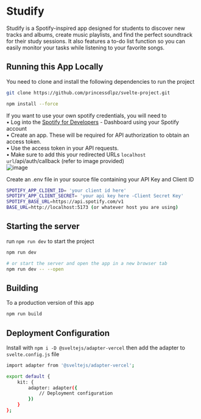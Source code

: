 # Studify

Studify is a Spotify-inspired app designed for students to discover new tracks and albums, create music playlists, and find the perfect soundtrack for their study sessions.
It also features a to-do list function so you can easily monitor your tasks while listening to your favorite songs.

## Running this App Locally
You need to clone and install the following dependencies to run the project

```bash
git clone https://github.com/princessdlpz/svelte-project.git

npm install --force
```
If you want to use your own spotify credentials, you will need to <br>
• Log into the [Spotify for Developers](https://developer.spotify.com/) - Dashboard using your Spotify account <br>
• Create an app. These will be required for API authorization to obtain an access token. <br>
• Use the access token in your API requests. <br>
• Make sure to add this your redirected URLs  `localhost url`/api/auth/callback (refer to image provided)<br>
![image](https://github.com/princessdlpz/svelte-studify-project/assets/132227818/f5fa58ed-f24d-45ac-bd79-b00a2378ea17)

Create an .env file in your source file containing your API Key and Client ID 
```bash
SPOTIFY_APP_CLIENT_ID= 'your client id here'
SPOTIFY_APP_CLIENT_SECRET= 'your api key here -Client Secret Key' 
SPOTIFY_BASE_URL=https://api.spotify.com/v1
BASE_URL=http://localhost:5173 (or whatever host you are using)
```

## Starting the server

run `npm run dev` to start the project

```bash
npm run dev

# or start the server and open the app in a new browser tab
npm run dev -- --open
```

## Building
To a production version of this app

```bash
npm run build
```

## Deployment Configuration
Install with `npm i -D @sveltejs/adapter-vercel`  then add the adapter to ```svelte.config.js``` file

```bash
import adapter from '@sveltejs/adapter-vercel';

export default {
    kit: {
        adapter: adapter({
            // Deployment configuration
        })
    }
};
```

